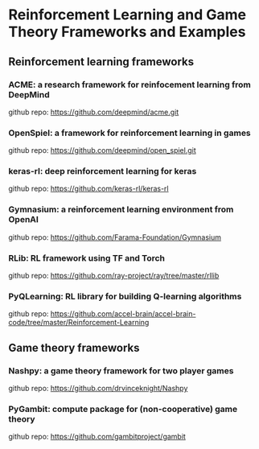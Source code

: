 # Reinforcement Learning and Game Theory Frameworks and Examples

## Reinforcement learning frameworks

### ACME: a research framework for reinfocement learning from DeepMind

github repo: https://github.com/deepmind/acme.git

### OpenSpiel: a framework for reinforcement learning in games

github repo: https://github.com/deepmind/open_spiel.git

### keras-rl: deep reinforcement learning for keras

github repo: https://github.com/keras-rl/keras-rl

### Gymnasium: a reinforcement learning environment from OpenAI

github repo: https://github.com/Farama-Foundation/Gymnasium 

### RLib: RL framework using TF and Torch

github repo: https://github.com/ray-project/ray/tree/master/rllib

### PyQLearning: RL library for building Q-learning algorithms

github repo: https://github.com/accel-brain/accel-brain-code/tree/master/Reinforcement-Learning

## Game theory frameworks

### Nashpy: a game theory framework for two player games

github repo: https://github.com/drvinceknight/Nashpy

### PyGambit: compute package for (non-cooperative) game theory

github repo: https://github.com/gambitproject/gambit


